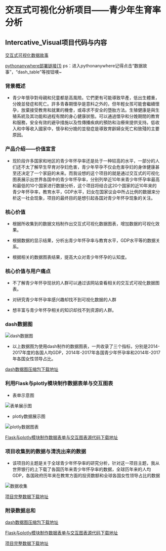 
# 交互式可视化分析项目——青少年生育率分析

## Intercative_Visual项目代码与内容

[交互式可视化数据故事](https://nfunm010.gitee.io/interactive_visual/)

[pythonanywhere部署链接(1)](http://lsm.pythonanywhere.com/)
ps：进入pythonanywhere记得点击“数据故事”，“dash_table"等按钮噢~

### 背景概述

- 青少年懷孕對母親和兒童都是高風險。它們更有可能導致早產，低出生體重，分娩並發症和死亡。許多青春期懷孕是意料之外的，但年輕女孩可能會繼續懷孕，放棄接受教育和就業的機會，或尋求不安全的墮胎方法。生殖健康是與生殖系統及其功能和過程有關的身心健康狀態。可以通過懷孕和分娩期間的教育和服務，安全有效的避孕措施以及性傳播疾病的預防和治療來提供支持。低收入和中等收入國家中，懷孕和分娩的並發症是導致育齡婦女死亡和致殘的主要原因。

### 产品介绍——价值宣言

- 现阶段许多国家和地区的青少年怀孕率还是处于一种较高的水平，一部分的人们还不太了解早生早育对孕妇危害，青少年早孕不仅会危害孕妇的身体健康甚至还决定了一个家庭的未来。而我设想的这个项目的就是通过交互式的可视化图表展示出世界各国中的青少年怀孕率，分别列举近10年来青少年怀孕率最高和最低的10个国家进行数据分析，这个项目将结合这20个国家的近10年来的青少年怀孕率，教育水平，GDP水平，妇女在国家议会中所占比例的数据来分析这一社会现象，项目的最终目的是想引起各国对青少年怀孕现象的关注。

### 核心价值

- 根据所收集到的数据文档制作出交互式可视化数据图表，增加数据的可视化效果。

- 根据数据的显示结果，分析出青少年怀孕率与教育水平，GDP水平等的数据关系。

- 根据相关的数据图表结果，提高大众对青少年怀孕的认知度。

### 核心价值与用户痛点

- 不了解青少年怀孕现状的人群可以通过该网站查看相关的交互式可视化数据图表。

- 对研究青少年怀孕率感兴趣却找不到可视化数据的人群

- 想丰富与青少年怀孕相关的知识却找不到资源的人群。


### dash数据图

![dash数据图](https://images.gitee.com/uploads/images/2020/0105/161916_28868b2e_1648233.png "dash.png")
 
 - 以上数据图为使用dash制作的数据图表，一共收录了三个指标，分别是2014-2017年度的各国人均GDP，2014年-2017年各国青少年怀孕率和2014年-2017年各国女性领导占比。

[dash数据图压缩包下载地址](https://gitee.com/NFUNM010/Interactive_Visual/blob/master/dash.zip)

### 利用Flask与plotly模块制作数据表单与交互图表

- 表单示意图

![表单展示图](https://images.gitee.com/uploads/images/2020/0105/164919_f36ad46d_1648233.png "表单.png")

- plotly数据展示图

![plotly数据图表](https://images.gitee.com/uploads/images/2020/0105/165019_cfa8ecaa_1648233.png "表单2.png")

[Flask与plotly模块制作数据表单与交互图表源代码下载地址](https://gitee.com/NFUNM010/Interactive_Visual/blob/master/%E8%A1%A8%E5%8D%95%E4%BB%A3%E7%A0%81.zip)

### 项目收集到的数据与清洗出来的数据

- 该项目的主题是关于全球青少年怀孕率的研究分析，针对这一项目主题，我从世界银行的上下载了各国历年来青少年怀孕率的数据，全球历年来的人均GDP，各国政府历年来在教育方面的投资数额和全球各国女性领导占比的数据

![数据收集](https://images.gitee.com/uploads/images/2020/0105/170511_72bc03e7_1648233.png "数据收集.png")

[项目完整数据下载地址](https://gitee.com/NFUNM010/Interactive_Visual/blob/master/project(4).zip)


### 附录数据总和

[dash数据图压缩包下载地址](https://gitee.com/NFUNM010/Interactive_Visual/blob/master/dash.zip)

[Flask与plotly模块制作数据表单与交互图表源代码下载地址](https://gitee.com/NFUNM010/Interactive_Visual/blob/master/%E8%A1%A8%E5%8D%95%E4%BB%A3%E7%A0%81.zip)

[项目完整数据下载地址](https://gitee.com/NFUNM010/Interactive_Visual/blob/master/project(4).zip)






